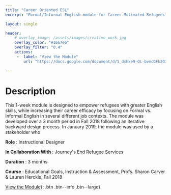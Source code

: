 ```yaml
---
title: "Career Oriented ESL"
excerpt: "Formal/Informal English module for Career-Motivated Refugees"

layout: single

header:
    # overlay_image: /assets/images/creative_work.jpg
    overlay_color: "#1667e6"
    overlay_filter: "0.4"
    actions:
     -  label: "View the Module"
        url: "https://docs.google.com/document/d/1_dshke9-QL-bvmcOFk3OJjf_1akMt6k4JClXesCpS54/edit?usp=sharing"

---
```

# Description
This 1-week module is designed to empower refugees with greater English skills, while increasing their career efficacy by focusing on Formal vs. Informal English in several different job contexts. The module was developed over a 3 month period in Fall 2018 following an iterative backward design process. In January 2019, the module was used by a stakeholder who 

**Role** : Instructional Designer

**In Collaboration With** : Journey's End Refugee Services

**Duration** : 3 months

**Course** : Educational Goals, Instruction & Assessment, Profs. Sharon Carver & Lauren Herckis, Fall 2018

[View the Module](https://docs.google.com/document/d/1_dshke9-QL-bvmcOFk3OJjf_1akMt6k4JClXesCpS54/edit?usp=sharing){: .btn .btn--info .btn--large}


<!-- # Development 
## Context
American students are in a tough spot as the upcoming workforce is noted for having a lack of career readiness skills (poor communication skills, poor work ethic, etc…). Refugees to America have it even tougher. Not only may they lack career readiness skills, but they lack the English language skills necessary for the workforce. The ability to communicate effectively is necessary for acquiring and retaining jobs in America. Having a job is a vital part of survival in this country, both economically and socially. Career readiness offers community and participation in society, which could benefit refugees and help them feel more welcome.

The English language skill gap is where Journey's End Refugee Services comes in. 

Journey's End Refugee Services, located in Buffalo NY, helps refugees find employment and gain the skills necessary for survival in the States. For this design, I worked with Ms. Anna Porter, a teacher at Journey's End whose classroom is designed to bridge the gap between refugee's high job desire and low English ability.

## Goals
To tap into our learners' intrinsic motivation, I chose to have all work centered around careers and job performance. The chosen careers include: Receptionist, Waiter, Store Worker, Farmer, and Cook. These are all attainable careers for our population.

Working with Ms. Porter and using the American Institute for Research's [English Language Proficiency Standards for Adult Education](https://lincs.ed.gov/publications/pdf/elp-standards-adult-ed.pdf), I developed the following set of Cognitive and Meta-Cognitive goals.

{% include figure image_path="" caption="This design's goals with alignment codes" %} -->

 





<!-- {% include figure image_path="/assets/images/eslcurriculum/egia_poster.svg" caption="Poster detailing Curriculum Design" %} -->